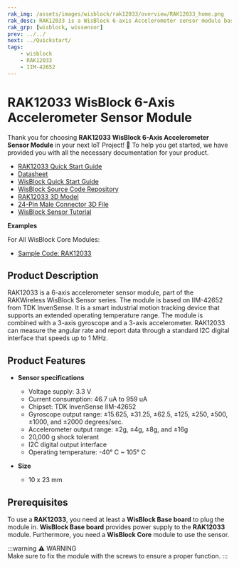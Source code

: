 ```yaml
---
rak_img: /assets/images/wisblock/rak12033/overview/RAK12033_home.png
rak_desc: RAK12033 is a WisBlock 6-axis Accelerometer sensor module based on IIM-42652 from TDK InvenSense. It is a motion tracking device that supports an extended operating temperature range.
rak_grp: [wisblock, wissensor]
prev: ../../
next: ../Quickstart/
tags:
    - wisblock
    - RAK12033
    - IIM-42652
---
```


# RAK12033 WisBlock 6-Axis Accelerometer Sensor Module

Thank you for choosing **RAK12033 WisBlock 6-Axis Accelerometer Sensor Module** in your next IoT Project! 🎉 To help you get started, we have provided you with all the necessary documentation for your product.

* [RAK12033 Quick Start Guide](../Quickstart/)
* [Datasheet](../Datasheet/)
* <a href="../../Quickstart/" target="_blank">WisBlock Quick Start Guide</a>
* [WisBlock Source Code Repository](https://github.com/RAKWireless/WisBlock/)
* [RAK12033 3D Model](https://downloads.rakwireless.com/3D_File/WisBlock/3D_RAK12033.stp)
* [24-Pin Male Connector 3D File](https://downloads.rakwireless.com/3D_File/Accessory/WisConnector/M24S1003K6M.stp)
* [WisBlock Sensor Tutorial](/Knowledge-Hub/Learn/WisBlock-Sensor-Tutorial/)


**Examples**

For All WisBlock Core Modules:
* [Sample Code: RAK12033](https://github.com/RAKWireless/WisBlock/tree/master/examples/common/sensors/RAK12033_6_Axis_IIM42652)

## Product Description

RAK12033 is a 6-axis accelerometer sensor module, part of the RAKWireless WisBlock Sensor series. The module is based on IIM-42652 from TDK InvenSense. It is a smart industrial motion tracking device that supports an extended operating temperature range. The module is combined with a 3-axis gyroscope and a 3-axis accelerometer. RAK12033 can measure the angular rate and report data through a standard I2C digital interface that speeds up to 1&nbsp;MHz.

## Product Features

* **Sensor specifications**
    * Voltage supply: 3.3&nbsp;V
    * Current consumption: 46.7&nbsp;uA to 959&nbsp;uA
    * Chipset: TDK InvenSense IIM-42652
    * Gyroscope output range: ±15.625, ±31.25, ±62.5, ±125, ±250, ±500, ±1000, and ±2000 degrees/sec.
    * Accelerometer output range: ±2g, ±4g, ±8g, and ±16g
    * 20,000&nbsp;g shock tolerant
    * I2C digital output interface   
    * Operating temperature: -40°&nbsp;C ~ 105°&nbsp;C
   
* **Size**
    * 10 x 23&nbsp;mm

## Prerequisites

To use a **RAK12033**, you need at least a **WisBlock Base board** to plug the module in. **WisBlock Base board** provides power supply to the **RAK12033** module. Furthermore, you need a **WisBlock Core** module to use the sensor.

:::warning ⚠️ WARNING    
Make sure to fix the module with the screws to ensure a proper function.
:::